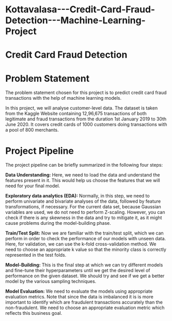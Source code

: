 # Kottavalasa---Credit-Card-Fraud-Detection---Machine-Learning-Project

# Credit Card Fraud Detection
# Problem Statement
The problem statement chosen for this project is to predict credit card fraud transactions with the help of machine learning models.

In this project, we will analyse customer-level data. The dataset is taken from the Kaggle Website containing 12,96,675 transactions of both legitimate and fraud transactions from the duration 1st January 2019 to 30th June 2020. It covers credit cards of 1000 customers doing transactions with a pool of 800 merchants.
# Project Pipeline
The project pipeline can be briefly summarized in the following four steps:

**Data Understanding:** Here, we need to load the data and understand the features present in it. This would help us choose the features that we will need for your final model.

**Exploratory data analytics (EDA):** Normally, in this step, we need to perform univariate and bivariate analyses of the data, followed by feature transformations, if necessary. For the current data set, because Gaussian variables are used, we do not need to perform Z-scaling. However, you can check if there is any skewness in the data and try to mitigate it, as it might cause problems during the model-building phase.

**Train/Test Split:** Now we are familiar with the train/test split, which we can perform in order to check the performance of our models with unseen data. Here, for validation, we can use the k-fold cross-validation method. We need to choose an appropriate k value so that the minority class is correctly represented in the test folds.

**Model-Building:** This is the final step at which we can try different models and fine-tune their hyperparameters until we get the desired level of performance on the given dataset. We should try and see if we get a better model by the various sampling techniques.

**Model Evaluation:** We need to evaluate the models using appropriate evaluation metrics. Note that since the data is imbalanced it is is more important to identify which are fraudulent transactions accurately than the non-fraudulent. We need to choose an appropriate evaluation metric which reflects this business goal.
